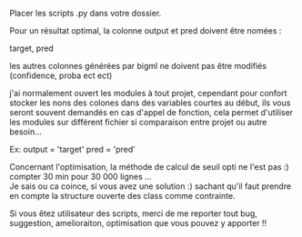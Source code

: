 Placer les scripts .py dans votre dossier.

Pour un résultat optimal, la colonne output et pred doivent être nomées :

target, pred

les autres colonnes générées par bigml ne doivent pas être modifiés (confidence, proba ect ect)

j'ai normalement ouvert les modules à tout projet, cependant pour confort stocker les nons des colones dans des
variables courtes au début, ils vous seront souvent demandés en cas d'appel de fonction, cela permet d'utiliser les
modules sur différent fichier si comparaison entre projet ou autre besoin... 

Ex: 
    output = 'target'
    pred = 'pred'


Concernant l'optimisation, la méthode de calcul de seuil opti ne l'est pas :) compter 30 min pour 30 000 lignes ...  
Je sais ou ca coince, si vous avez une solution :)  sachant qu'il faut prendre en compte la structure ouverte des class comme
contrainte.

Si vous êtez utilisateur des scripts, merci de me reporter tout bug, suggestion, amelioraiton, optimisation que vous pouvez y apporter !!

 